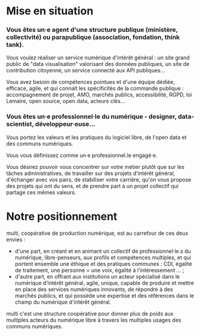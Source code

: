 # Mise en situation

### Vous êtes un·e agent d'une structure publique (ministère, collectivité) ou parapublique (association, fondation, think tank). 

Vous voulez réaliser un service numérique d'intérêt général : un site grand public de "data visualisation" valorisant des données publiques, un site de contribution citoyenne, un service connecté aux API publiques... 

Vous avez besoin de compétences pointues et d'une équipe dédiée, efficace, agile, et qui connaît les spécificités de la commande publique : accompagnement de projet, AMO, marchés publics, accessibilité, RGPD, loi Lemaire, open source, open data, acteurs clés...


### Vous êtes un·e professionnel·le du numérique - designer, data-scientist, développeur·euse...

Vous portez les valeurs et les pratiques du logiciel libre, de l'open data et des communs numériques. 

Vous vous définissez comme un·e professionnel.le engagé·e. 

Vous désirez pouvoir vous concentrer sur votre métier plutôt que sur les tâches administratives, de travailler sur des projets d'intérêt général, d'échanger avec vos pairs, de stabiliser votre carrière, qu'on vous propose des projets qui ont du sens, et de prendre part à un projet collectif qui partage ces mêmes valeurs.


# Notre positionnement

multi, coopérative de production numérique, est au carrefour de ces deux envies : 

- d'une part, en créant et en animant un collectif de professionnel·le.s du numérique, libre-penseurs, aux profils et compétences multiples, et qui portent ensemble une éthique et des pratiques communes : CDI, égalité de traitement, une personne = une voix, égalité à l'intéressement ... ; 
- d'autre part, en offrant aux institutions un acteur spécialisé dans le numérique d’intérêt général, agile, unique, capable de produire et mettre en place des services numériques innovants, de répondre à des marchés publics, et qui possède une expertise et des références dans le champ du numérique d'intérêt général.

multi c'est une structure coopérative pour donner plus de poids aux multiples acteurs du numérique libre à travers les multiples usages des communs numériques.

